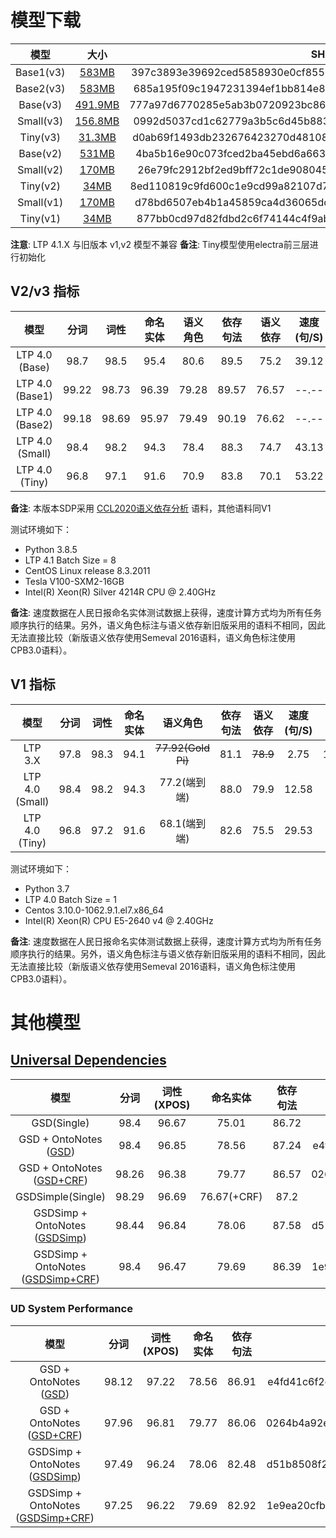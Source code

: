 # 模型下载

|   模型    |                      大小                       |                              SHA256                              |
| :-------: | :---------------------------------------------: | :--------------------------------------------------------------: |
| Base1(v3) | [583MB](http://39.96.43.154/ltp/v3/base1.tgz)  | 397c3893e39692ced5858930e0cf8556454747a7c76521d70423a147d6f8c6d7 |
| Base2(v3) | [583MB](http://39.96.43.154/ltp/v3/base2.tgz)  | 685a195f09c1947231394ef1bb814e8608252888a9a6dcc1fa5080a5a186e096 |
| Base(v3)  | [491.9MB](http://39.96.43.154/ltp/v3/base.tgz)  | 777a97d6770285e5ab3b0720923bc86781e3279508a72a30c2dd9140b09e5ec8 |
| Small(v3) | [156.8MB](http://39.96.43.154/ltp/v3/small.tgz) | 0992d5037cd1c62779a3b5c6d45b883a46e4782c6bcc5850117faf69a9ee6c56 |
| Tiny(v3)  |  [31.3MB](http://39.96.43.154/ltp/v3/tiny.tgz)  | d0ab69f1493db232676423270d481080bf636bf8547e4297129b6a21c6f73612 |
| Base(v2)  |  [531MB](http://39.96.43.154/ltp/v2/base.tgz)   | 4ba5b16e90c073fced2ba45ebd6a663e78bf081f8a83a3d68582d53ce544ed3a |
| Small(v2) |  [170MB](http://39.96.43.154/ltp/v2/small.tgz)  | 26e79fc2912bf2ed9bff72c1de908045e471e4f520b1652f9db246bc38b7b6c6 |
| Tiny(v2)  |   [34MB](http://39.96.43.154/ltp/v2/tiny.tgz)   | 8ed110819c9fd600c1e9cd99a82107d79c804b93d0701055e9215b93035393ba |
| Small(v1) |  [170MB](http://39.96.43.154/ltp/v1/small.tgz)  | d78bd6507eb4b1a45859ca4d36065dc6ce69202a8fc0edfdce29934fd8307222 |
| Tiny(v1)  |   [34MB](http://39.96.43.154/ltp/v1/tiny.tgz)   | 877bb0cd97d82fdbd2c6f74144c4f9abf9e44ce79075cd17bde02abe314a1e49 |

**注意**: LTP 4.1.X 与旧版本 v1,v2 模型不兼容
**备注**: Tiny模型使用electra前三层进行初始化

## V2/v3 指标

|         模型          | 分词  | 词性  | 命名实体 | 语义角色 | 依存句法 | 语义依存 | 速度(句/S) |
| :-------------------: | :---: | :---: | :------: | :------: | :------: | :------: | :--------: |
|    LTP 4.0 (Base)     | 98.7  | 98.5  |   95.4   |   80.6   |   89.5   |   75.2   |   39.12    |
|    LTP 4.0 (Base1)    | 99.22 | 98.73 |  96.39   |  79.28   |  89.57   |  76.57   |   --.--    |
|    LTP 4.0 (Base2)    | 99.18 | 98.69 |  95.97   |  79.49   |  90.19   |  76.62   |   --.--    |
|    LTP 4.0 (Small)    | 98.4  | 98.2  |   94.3   |   78.4   |   88.3   |   74.7   |   43.13    |
|    LTP 4.0 (Tiny)     | 96.8  | 97.1  |   91.6   |   70.9   |   83.8   |   70.1   |   53.22    |

**备注**: 本版本SDP采用 [CCL2020语义依存分析](http://ir.hit.edu.cn/sdp2020ccl) 语料，其他语料同V1

测试环境如下：

+ Python 3.8.5
+ LTP 4.1 Batch Size = 8
+ CentOS Linux release 8.3.2011
+ Tesla V100-SXM2-16GB
+ Intel(R) Xeon(R) Silver 4214R CPU @ 2.40GHz

**备注**: 速度数据在人民日报命名实体测试数据上获得，速度计算方式均为所有任务顺序执行的结果。另外，语义角色标注与语义依存新旧版采用的语料不相同，因此无法直接比较（新版语义依存使用Semeval
2016语料，语义角色标注使用CPB3.0语料）。

## V1 指标

|      模型       | 分词  | 词性  | 命名实体 |      语义角色      | 依存句法 | 语义依存 | 速度(句/S) | 模型大小 |
| :-------------: | :---: | :---: | :------: | :----------------: | :------: | :------: | :--------: | :------: |
|     LTP 3.X     | 97.8  | 98.3  |   94.1   | ~~77.92(Gold Pi)~~ |   81.1   | ~~78.9~~ |    2.75    |  1940M   |
| LTP 4.0 (Small) | 98.4  | 98.2  |   94.3   |    77.2(端到端)    |   88.0   |   79.9   |   12.58    |   171M   |
| LTP 4.0 (Tiny)  | 96.8  | 97.2  |   91.6   |    68.1(端到端)    |   82.6   |   75.5   |   29.53    |   34M    |

测试环境如下：

+ Python 3.7
+ LTP 4.0 Batch Size = 1
+ Centos 3.10.0-1062.9.1.el7.x86_64
+ Intel(R) Xeon(R) CPU E5-2640 v4 @ 2.40GHz

**备注**: 速度数据在人民日报命名实体测试数据上获得，速度计算方式均为所有任务顺序执行的结果。另外，语义角色标注与语义依存新旧版采用的语料不相同，因此无法直接比较（新版语义依存使用Semeval
2016语料，语义角色标注使用CPB3.0语料）。

# 其他模型

## [Universal Dependencies](https://universaldependencies.org/)

|                                     模型                                     | 分词  | 词性(XPOS) |  命名实体   | 依存句法 |                              SHA256                              |
| :--------------------------------------------------------------------------: | :---: | :--------: | :---------: | :------: | :--------------------------------------------------------------: |
|                                 GSD(Single)                                  | 98.4  |   96.67    |    75.01    |  86.72   |                                -                                 |
|         GSD + OntoNotes ([GSD](http://39.96.43.154/ltp/ud/gsd.tgz))          | 98.4  |   96.85    |    78.56    |  87.24   | e4fd41c6f2c6d84d6df2657f1e47078cb98364366d91e852f0980102c755592a |
|     GSD + OntoNotes ([GSD+CRF](http://39.96.43.154/ltp/ud/gsd_crf.tgz))      | 98.26 |   96.38    |    79.77    |  86.57   | 0264b4a92e34bb97054ff06f99068b884c54908d1ad265926b0983f2594e1e6a |
|                              GSDSimple(Single)                               | 98.29 |   96.69    | 76.67(+CRF) |   87.2   |                                -                                 |
|     GSDSimp + OntoNotes ([GSDSimp](http://39.96.43.154/ltp/ud/gsds.tgz))     | 98.44 |   96.84    |    78.06    |  87.58   | d51b8508f290ab82d1c3844541eb774506213c1f6cf7d2b86fe7d69358d0d52a |
| GSDSimp + OntoNotes ([GSDSimp+CRF](http://39.96.43.154/ltp/ud/gsds_crf.tgz)) | 98.4  |   96.47    |    79.69    |  86.39   | 1e9ea20cfbc1837bf5736f8b8502aaecb9343590e98b04bba18e15724d3092b2 |

### UD System Performance

|                                     模型                                     | 分词  | 词性(XPOS) | 命名实体 | 依存句法 |                              SHA256                              |
| :--------------------------------------------------------------------------: | :---: | :--------: | :------: | :------: | :--------------------------------------------------------------: |
|         GSD + OntoNotes ([GSD](http://39.96.43.154/ltp/ud/gsd.tgz))          | 98.12 |   97.22    |  78.56   |  86.91   | e4fd41c6f2c6d84d6df2657f1e47078cb98364366d91e852f0980102c755592a |
|     GSD + OntoNotes ([GSD+CRF](http://39.96.43.154/ltp/ud/gsd_crf.tgz))      | 97.96 |   96.81    |  79.77   |  86.06   | 0264b4a92e34bb97054ff06f99068b884c54908d1ad265926b0983f2594e1e6a |
|     GSDSimp + OntoNotes ([GSDSimp](http://39.96.43.154/ltp/ud/gsds.tgz))     | 97.49 |   96.24    |  78.06   |  82.48   | d51b8508f290ab82d1c3844541eb774506213c1f6cf7d2b86fe7d69358d0d52a |
| GSDSimp + OntoNotes ([GSDSimp+CRF](http://39.96.43.154/ltp/ud/gsds_crf.tgz)) | 97.25 |   96.22    |  79.69   |  82.92   | 1e9ea20cfbc1837bf5736f8b8502aaecb9343590e98b04bba18e15724d3092b2 |

